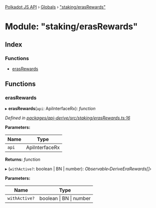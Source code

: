 [Polkadot JS API](../README.md) › [Globals](../globals.md) › ["staking/erasRewards"](_staking_erasrewards_.md)

# Module: "staking/erasRewards"

## Index

### Functions

* [erasRewards](_staking_erasrewards_.md#erasrewards)

## Functions

###  erasRewards

▸ **erasRewards**(`api`: ApiInterfaceRx): *function*

*Defined in [packages/api-derive/src/staking/erasRewards.ts:16](https://github.com/polkadot-js/api/blob/5a7811c80f/packages/api-derive/src/staking/erasRewards.ts#L16)*

**Parameters:**

Name | Type |
------ | ------ |
`api` | ApiInterfaceRx |

**Returns:** *function*

▸ (`withActive?`: boolean | BN | number): *Observable‹DeriveEraRewards[]›*

**Parameters:**

Name | Type |
------ | ------ |
`withActive?` | boolean &#124; BN &#124; number |
